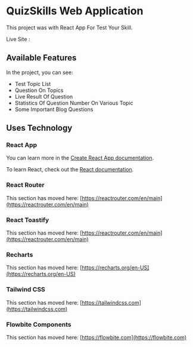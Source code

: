 # QuizSkills Web Application

This project was with React App For Test Your Skill.

Live Site : []()

## Available Features

In the project, you can see:

* Test Topic List
* Question On Topics
* Live Result Of Question
* Statistics Of Question Number On Various Topic
* Some Important Blog Questions

## Uses Technology

### React App
You can learn more in the [Create React App documentation](https://facebook.github.io/create-react-app/docs/getting-started).

To learn React, check out the [React documentation](https://reactjs.org/).

### React Router

This section has moved here: [https://reactrouter.com/en/main](https://reactrouter.com/en/main)

### React Toastify

This section has moved here: [https://reactrouter.com/en/main](https://reactrouter.com/en/main)

### Recharts

This section has moved here: [https://recharts.org/en-US](https://recharts.org/en-US)

### Tailwind CSS

This section has moved here: [https://tailwindcss.com](https://tailwindcss.com)

### Flowbite Components

This section has moved here: [https://flowbite.com](https://flowbite.com)